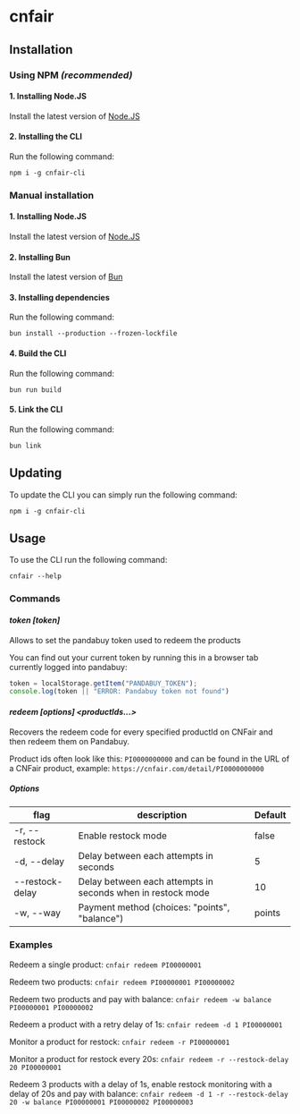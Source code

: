 # cnfair

## Installation

### Using NPM *(recommended)*

#### 1. Installing Node.JS

Install the latest version of [Node.JS](https://nodejs.org/en)

#### 2. Installing the CLI

Run the following command:

``npm i -g cnfair-cli``

### Manual installation

#### 1. Installing Node.JS

Install the latest version of [Node.JS](https://nodejs.org/en)

#### 2. Installing Bun

Install the latest version of [Bun](https://bun.sh/)

#### 3. Installing dependencies

Run the following command:

``bun install --production --frozen-lockfile``

#### 4. Build the CLI

Run the following command:

``bun run build``

#### 5. Link the CLI

Run the following command:

``bun link``

## Updating

To update the CLI you can simply run the following command:

```npm i -g cnfair-cli```

## Usage

To use the CLI run the following command:

``cnfair --help``

### Commands

#### *token [token]*

Allows to set the pandabuy token used to redeem the products

You can find out your current token by running this in a browser tab currently logged into pandabuy:

```javascript
token = localStorage.getItem("PANDABUY_TOKEN");
console.log(token || "ERROR: Pandabuy token not found")
```

#### *redeem [options] <productIds...>*

Recovers the redeem code for every specified productId on CNFair and then redeem them on Pandabuy.

Product ids often look like this: ``PI0000000000`` and can be found in the URL of a CNFair product, example:
``https://cnfair.com/detail/PI0000000000``

##### Options

| flag                     | description                                                 | Default |
|--------------------------|-------------------------------------------------------------|---------|
| -r, --restock            | Enable restock mode                                         | false   |
| -d, --delay <amount>     | Delay between each attempts in seconds                      | 5       |
| --restock-delay <amount> | Delay between each attempts in seconds when in restock mode | 10      |
| -w, --way                | Payment method (choices: "points", "balance")               | points  |

### Examples

Redeem a single product:
``cnfair redeem PI00000001``

Redeem two products:
``cnfair redeem PI00000001 PI00000002``

Redeem two products and pay with balance:
``cnfair redeem -w balance PI00000001 PI00000002``

Redeem a product with a retry delay of 1s:
``cnfair redeem -d 1 PI00000001``

Monitor a product for restock:
``cnfair redeem -r PI00000001``

Monitor a product for restock every 20s:
``cnfair redeem -r --restock-delay 20 PI00000001``

Redeem 3 products with a delay of 1s, enable restock monitoring with a delay of 20s and pay with balance:
``cnfair redeem -d 1 -r --restock-delay 20 -w balance PI00000001 PI00000002 PI00000003``

